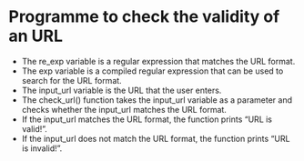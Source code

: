 # Programme to check the validity of an URL
* The re_exp variable is a regular expression that matches the URL format.
* The exp variable is a compiled regular expression that can be used to search for the URL format.
* The input_url variable is the URL that the user enters.
* The check_url() function takes the input_url variable as a parameter and checks whether the input_url matches the URL format.
* If the input_url matches the URL format, the function prints “URL is valid!”.
* If the input_url does not match the URL format, the function prints “URL is invalid!”.

